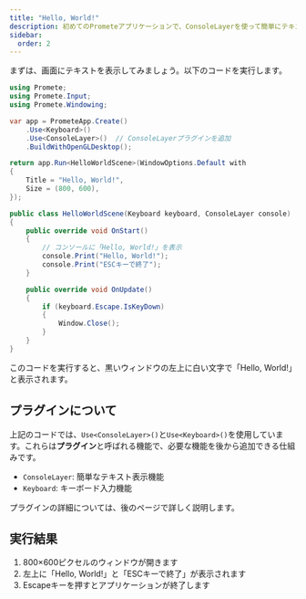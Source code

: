 ```yaml
---
title: "Hello, World!"
description: 初めてのPrometeアプリケーションで、ConsoleLayerを使って簡単にテキストを表示する方法
sidebar:
  order: 2
---
```


まずは、画面にテキストを表示してみましょう。以下のコードを実行します。

```csharp title="Program.cs"
using Promete;
using Promete.Input;
using Promete.Windowing;

var app = PrometeApp.Create()
    .Use<Keyboard>()
    .Use<ConsoleLayer>()  // ConsoleLayerプラグインを追加
    .BuildWithOpenGLDesktop();

return app.Run<HelloWorldScene>(WindowOptions.Default with
{
    Title = "Hello, World!",
    Size = (800, 600),
});

public class HelloWorldScene(Keyboard keyboard, ConsoleLayer console) : Scene
{
    public override void OnStart()
    {
        // コンソールに「Hello, World!」を表示
        console.Print("Hello, World!");
        console.Print("ESCキーで終了");
    }

    public override void OnUpdate()
    {
        if (keyboard.Escape.IsKeyDown)
        {
            Window.Close();
        }
    }
}
```

このコードを実行すると、黒いウィンドウの左上に白い文字で「Hello, World!」と表示されます。

## プラグインについて

上記のコードでは、`Use<ConsoleLayer>()`と`Use<Keyboard>()`を使用しています。これらは**プラグイン**と呼ばれる機能で、必要な機能を後から追加できる仕組みです。

- `ConsoleLayer`: 簡単なテキスト表示機能
- `Keyboard`: キーボード入力機能

プラグインの詳細については、後のページで詳しく説明します。

## 実行結果

1. 800×600ピクセルのウィンドウが開きます
2. 左上に「Hello, World!」と「ESCキーで終了」が表示されます
3. Escapeキーを押すとアプリケーションが終了します
